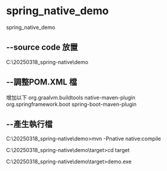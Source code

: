 # spring_native_demo
spring_native_demo
 ## --source code 放置
C:\20250318_spring-native\demo

 ## --調整POM.XML 檔
增加以下
	<build>
		<plugins>
			<plugin>
				<groupId>org.graalvm.buildtools</groupId>
				<artifactId>native-maven-plugin</artifactId>
			</plugin>
			<plugin>
				<groupId>org.springframework.boot</groupId>
				<artifactId>spring-boot-maven-plugin</artifactId>
			</plugin>
		</plugins>
	</build>
 
 ## --產生執行檔
C:\20250318_spring-native\demo>mvn -Pnative native:compile

C:\20250318_spring-native\demo\target>cd target

C:\20250318_spring-native\demo\target>demo.exe 

